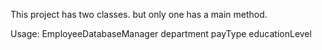 This project has two classes. but only one has a main method. 

Usage: EmployeeDatabaseManager department payType educationLevel
